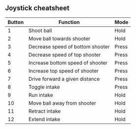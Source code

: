 ## Joystick cheatsheet
| Button | Function                         | Mode  |
|--------|----------------------------------|-------|
| 1      | Shoot ball                       | Hold  |
| 2      | Move ball towards shooter        | Hold  |
| 3      | Decrease speed of bottom shooter | Press |
| 4      | Decrease speed of top shooter    | Press |
| 5      | Increase bottom speed of shooter | Press |
| 6      | Increase top speed of shooter    | Press |
| 7      | Drive forward a given distance   | Press |
| 8      | Toggle intake                    | Press |
| 9      | Run intake                       | Hold  |
| 10     | Move ball away from shooter      | Hold  |
| 11     | Retract intake                   | Hold  |
| 12     | Extend intake                    | Hold  |




